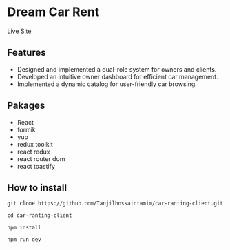 # Dream Car Rent
<a href="https://dream-rent-car.netlify.app/" >Live Site</a>
## Features
- Designed and implemented a dual-role system for owners and clients.
-  Developed an intuitive owner dashboard for efficient car management.
-  Implemented a dynamic catalog for user-friendly car browsing.

## Pakages
- React
- formik
- yup
- redux toolkit
- react redux
- react router dom
- react toastify


## How to install

 ```
git clone https://github.com/Tanjilhossaintamim/car-ranting-client.git
```
```
cd car-ranting-client
```
```
npm install
```
```
npm run dev
```


